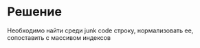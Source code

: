 # Решение

Необходимо найти среди junk code строку, нормализовать ее, сопоставить с массивом индексов